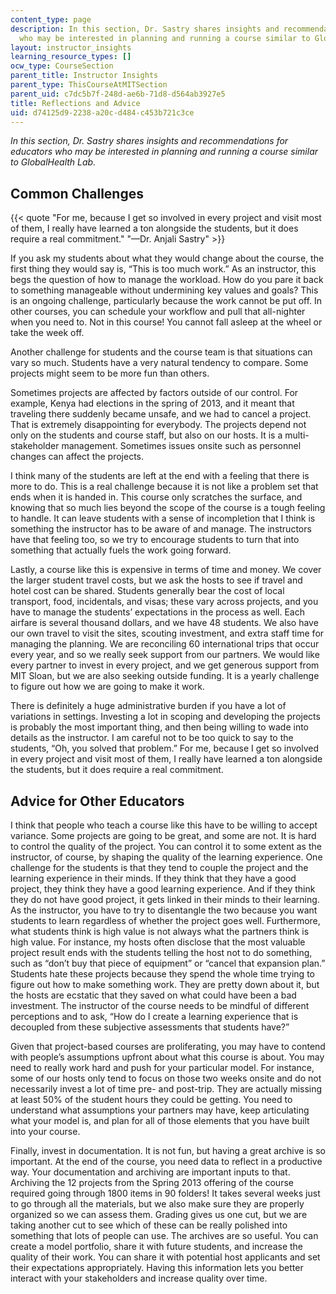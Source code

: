 ```yaml
---
content_type: page
description: In this section, Dr. Sastry shares insights and recommendations for educators
  who may be interested in planning and running a course similar to GlobalHealth Lab.
layout: instructor_insights
learning_resource_types: []
ocw_type: CourseSection
parent_title: Instructor Insights
parent_type: ThisCourseAtMITSection
parent_uid: c7dc5b7f-248d-ae6b-71d8-d564ab3927e5
title: Reflections and Advice
uid: d74125d9-2238-a20c-d484-c453b721c3ce
---
```


_In this section, Dr. Sastry shares insights and recommendations for educators who may be interested in planning and running a course similar to GlobalHealth Lab._

Common Challenges
-----------------

{{< quote "For me, because I get so involved in every project and visit most of them, I really have learned a ton alongside the students, but it does require a real commitment." "—Dr. Anjali Sastry" >}}

If you ask my students about what they would change about the course, the first thing they would say is, “This is too much work.” As an instructor, this begs the question of how to manage the workload. How do you pare it back to something manageable without undermining key values and goals? This is an ongoing challenge, particularly because the work cannot be put off. In other courses, you can schedule your workflow and pull that all-nighter when you need to. Not in this course! You cannot fall asleep at the wheel or take the week off.

Another challenge for students and the course team is that situations can vary so much. Students have a very natural tendency to compare. Some projects might seem to be more fun than others.

Sometimes projects are affected by factors outside of our control. For example, Kenya had elections in the spring of 2013, and it meant that traveling there suddenly became unsafe, and we had to cancel a project. That is extremely disappointing for everybody. The projects depend not only on the students and course staff, but also on our hosts. It is a multi-stakeholder management. Sometimes issues onsite such as personnel changes can affect the projects.

I think many of the students are left at the end with a feeling that there is more to do. This is a real challenge because it is not like a problem set that ends when it is handed in. This course only scratches the surface, and knowing that so much lies beyond the scope of the course is a tough feeling to handle. It can leave students with a sense of incompletion that I think is something the instructor has to be aware of and manage. The instructors have that feeling too, so we try to encourage students to turn that into something that actually fuels the work going forward.

Lastly, a course like this is expensive in terms of time and money. We cover the larger student travel costs, but we ask the hosts to see if travel and hotel cost can be shared. Students generally bear the cost of local transport, food, incidentals, and visas; these vary across projects, and you have to manage the students’ expectations in the process as well. Each airfare is several thousand dollars, and we have 48 students. We also have our own travel to visit the sites, scouting investment, and extra staff time for managing the planning. We are reconciling 60 international trips that occur every year, and so we really seek support from our partners. We would like every partner to invest in every project, and we get generous support from MIT Sloan, but we are also seeking outside funding. It is a yearly challenge to figure out how we are going to make it work.

There is definitely a huge administrative burden if you have a lot of variations in settings. Investing a lot in scoping and developing the projects is probably the most important thing, and then being willing to wade into details as the instructor. I am careful not to be too quick to say to the students, “Oh, you solved that problem.” For me, because I get so involved in every project and visit most of them, I really have learned a ton alongside the students, but it does require a real commitment.

Advice for Other Educators
--------------------------

I think that people who teach a course like this have to be willing to accept variance. Some projects are going to be great, and some are not. It is hard to control the quality of the project. You can control it to some extent as the instructor, of course, by shaping the quality of the learning experience. One challenge for the students is that they tend to couple the project and the learning experience in their minds. If they think that they have a good project, they think they have a good learning experience. And if they think they do not have good project, it gets linked in their minds to their learning. As the instructor, you have to try to disentangle the two because you want students to learn regardless of whether the project goes well. Furthermore, what students think is high value is not always what the partners think is high value. For instance, my hosts often disclose that the most valuable project result ends with the students telling the host not to do something, such as “don’t buy that piece of equipment” or “cancel that expansion plan.” Students hate these projects because they spend the whole time trying to figure out how to make something work. They are pretty down about it, but the hosts are ecstatic that they saved on what could have been a bad investment. The instructor of the course needs to be mindful of different perceptions and to ask, “How do I create a learning experience that is decoupled from these subjective assessments that students have?”

Given that project-based courses are proliferating, you may have to contend with people’s assumptions upfront about what this course is about. You may need to really work hard and push for your particular model. For instance, some of our hosts only tend to focus on those two weeks onsite and do not necessarily invest a lot of time pre- and post-trip. They are actually missing at least 50% of the student hours they could be getting. You need to understand what assumptions your partners may have, keep articulating what your model is, and plan for all of those elements that you have built into your course.

Finally, invest in documentation. It is not fun, but having a great archive is so important. At the end of the course, you need data to reflect in a productive way. Your documentation and archiving are important inputs to that. Archiving the 12 projects from the Spring 2013 offering of the course required going through 1800 items in 90 folders! It takes several weeks just to go through all the materials, but we also make sure they are properly organized so we can assess them. Grading gives us one cut, but we are taking another cut to see which of these can be really polished into something that lots of people can use. The archives are so useful. You can create a model portfolio, share it with future students, and increase the quality of their work. You can share it with potential host applicants and set their expectations appropriately. Having this information lets you better interact with your stakeholders and increase quality over time.